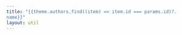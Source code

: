 ```yaml
---
title: "{{theme.authors.find((item) => item.id === params.id)?.
name}}"
layout: util
---
```


<script setup>
import AuthorDetails from 'vitepress-sls-blog-tmpl/AuthorDetails.vue'
import { useData } from 'vitepress'
import { inject } from 'vue'

const { theme, params, localeIndex, frontmatter } = useData()
const posts = inject('posts')
</script>

<AuthorDetails
  :allPosts="posts[localeIndex]"
  :authorId="params.id"
  :curPage="params.page"
/>
